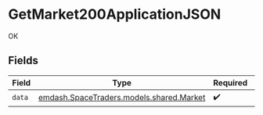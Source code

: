 # GetMarket200ApplicationJSON

OK


## Fields

| Field                                                                     | Type                                                                      | Required                                                                  | Description                                                               |
| ------------------------------------------------------------------------- | ------------------------------------------------------------------------- | ------------------------------------------------------------------------- | ------------------------------------------------------------------------- |
| `data`                                                                    | [emdash.SpaceTraders.models.shared.Market](../../models/shared/Market.md) | :heavy_check_mark:                                                        | N/A                                                                       |